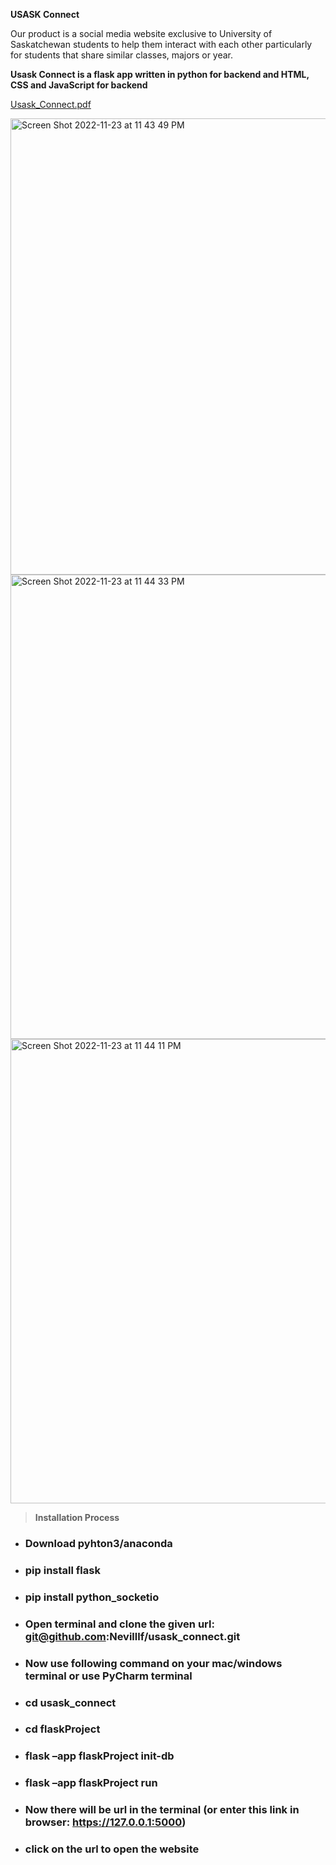 **USASK Connect**

Our product is a social media website exclusive to University of Saskatchewan students to help them interact with each other particularly for students that share similar classes, majors or year.


**Usask Connect is a flask app written in python for backend and HTML, CSS and JavaScript for backend**

[Usask_Connect.pdf](https://github.com/Nevilllf/usask_connect/files/10081098/Usask_Connect.pdf)


<img width="730" alt="Screen Shot 2022-11-23 at 11 43 49 PM" src="https://user-images.githubusercontent.com/96790212/203703552-2cade08f-208f-45a3-94c8-872784f6c99c.png">

<img width="743" alt="Screen Shot 2022-11-23 at 11 44 33 PM" src="https://user-images.githubusercontent.com/96790212/203703566-1bab49c5-d319-4a22-9c4e-57a72bfb89a4.png">

<img width="743" alt="Screen Shot 2022-11-23 at 11 44 11 PM" src="https://user-images.githubusercontent.com/96790212/203703607-41094c3b-8b77-401d-b783-b72bae523948.png">






> **Installation Process**


- ### Download pyhton3/anaconda
- ### pip install flask
- ### pip install python_socketio
- ### Open terminal and clone the given url:  git@github.com:Nevilllf/usask_connect.git
- ### Now use following command on your mac/windows terminal or use PyCharm terminal
- ### cd usask_connect
- ### cd flaskProject
- ### flask –app flaskProject init-db
- ### flask –app flaskProject run
- ### Now there will be url in the terminal (or enter this link in browser: https://127.0.0.1:5000)
- ### click on the url to open the website
